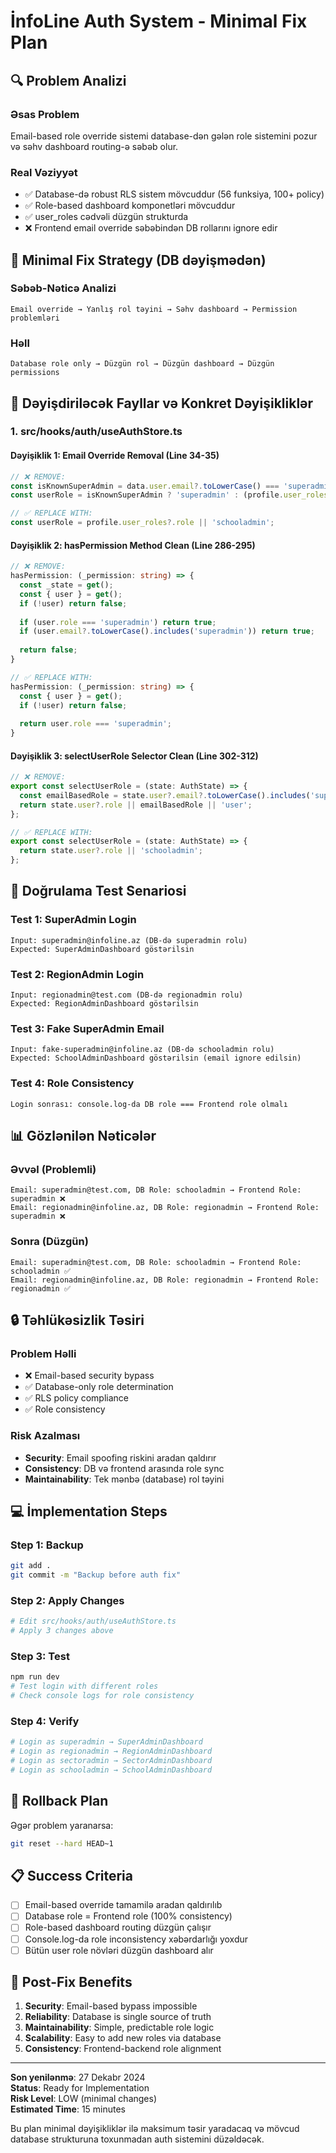 # İnfoLine Auth System - Minimal Fix Plan

## 🔍 Problem Analizi

### Əsas Problem
Email-based role override sistemi database-dən gələn role sistemini pozur və səhv dashboard routing-ə səbəb olur.

### Real Vəziyyət
- ✅ Database-də robust RLS sistem mövcuddur (56 funksiya, 100+ policy)
- ✅ Role-based dashboard komponetləri mövcuddur
- ✅ user_roles cədvəli düzgün strukturda
- ❌ Frontend email override səbəbindən DB rollarını ignore edir

## 🎯 Minimal Fix Strategy (DB dəyişmədən)

### Səbəb-Nəticə Analizi
```
Email override → Yanlış rol təyini → Səhv dashboard → Permission problemləri
```

### Həll
```
Database role only → Düzgün rol → Düzgün dashboard → Düzgün permissions
```

## 📝 Dəyişdiriləcək Fayllar və Konkret Dəyişikliklər

### **1. src/hooks/auth/useAuthStore.ts**

#### Dəyişiklik 1: Email Override Removal (Line 34-35)
```typescript
// ❌ REMOVE:
const isKnownSuperAdmin = data.user.email?.toLowerCase() === 'superadmin@infoline.az';
const userRole = isKnownSuperAdmin ? 'superadmin' : (profile.user_roles?.role || 'user');

// ✅ REPLACE WITH:
const userRole = profile.user_roles?.role || 'schooladmin';
```

#### Dəyişiklik 2: hasPermission Method Clean (Line 286-295)
```typescript
// ❌ REMOVE:
hasPermission: (_permission: string) => {
  const _state = get();
  const { user } = get();
  if (!user) return false;
  
  if (user.role === 'superadmin') return true;
  if (user.email?.toLowerCase().includes('superadmin')) return true;
  
  return false;
}

// ✅ REPLACE WITH:
hasPermission: (_permission: string) => {
  const { user } = get();
  if (!user) return false;
  
  return user.role === 'superadmin';
}
```

#### Dəyişiklik 3: selectUserRole Selector Clean (Line 302-312)
```typescript
// ❌ REMOVE:
export const selectUserRole = (state: AuthState) => {
  const emailBasedRole = state.user?.email?.toLowerCase().includes('superadmin') ? 'superadmin' : null;
  return state.user?.role || emailBasedRole || 'user';
};

// ✅ REPLACE WITH:
export const selectUserRole = (state: AuthState) => {
  return state.user?.role || 'schooladmin';
};
```

## 🧪 Doğrulama Test Senariosi

### Test 1: SuperAdmin Login
```
Input: superadmin@infoline.az (DB-də superadmin rolu)
Expected: SuperAdminDashboard göstərilsin
```

### Test 2: RegionAdmin Login  
```
Input: regionadmin@test.com (DB-də regionadmin rolu)
Expected: RegionAdminDashboard göstərilsin
```

### Test 3: Fake SuperAdmin Email
```
Input: fake-superadmin@infoline.az (DB-də schooladmin rolu)
Expected: SchoolAdminDashboard göstərilsin (email ignore edilsin)
```

### Test 4: Role Consistency
```
Login sonrası: console.log-da DB role === Frontend role olmalı
```

## 📊 Gözlənilən Nəticələr

### Əvvəl (Problemli)
```
Email: superadmin@test.com, DB Role: schooladmin → Frontend Role: superadmin ❌
Email: regionadmin@infoline.az, DB Role: regionadmin → Frontend Role: superadmin ❌
```

### Sonra (Düzgün)
```
Email: superadmin@test.com, DB Role: schooladmin → Frontend Role: schooladmin ✅
Email: regionadmin@infoline.az, DB Role: regionadmin → Frontend Role: regionadmin ✅
```

## 🔒 Təhlükəsizlik Təsiri

### Problem Həlli
- ❌ Email-based security bypass
- ✅ Database-only role determination
- ✅ RLS policy compliance
- ✅ Role consistency

### Risk Azalması
- **Security**: Email spoofing riskini aradan qaldırır
- **Consistency**: DB və frontend arasında role sync
- **Maintainability**: Tek mənbə (database) rol təyini

## 💻 İmplementation Steps

### Step 1: Backup
```bash
git add .
git commit -m "Backup before auth fix"
```

### Step 2: Apply Changes
```bash
# Edit src/hooks/auth/useAuthStore.ts
# Apply 3 changes above
```

### Step 3: Test
```bash
npm run dev
# Test login with different roles
# Check console logs for role consistency
```

### Step 4: Verify
```bash
# Login as superadmin → SuperAdminDashboard
# Login as regionadmin → RegionAdminDashboard  
# Login as sectoradmin → SectorAdminDashboard
# Login as schooladmin → SchoolAdminDashboard
```

## 🚨 Rollback Plan

Əgər problem yaranarsa:
```bash
git reset --hard HEAD~1
```

## 📋 Success Criteria

- [ ] Email-based override tamamilə aradan qaldırılıb
- [ ] Database role = Frontend role (100% consistency)
- [ ] Role-based dashboard routing düzgün çalışır
- [ ] Console.log-da role inconsistency xəbərdarlığı yoxdur
- [ ] Bütün user role növləri düzgün dashboard alır

## 🎯 Post-Fix Benefits

1. **Security**: Email-based bypass impossible
2. **Reliability**: Database is single source of truth
3. **Maintainability**: Simple, predictable role logic
4. **Scalability**: Easy to add new roles via database
5. **Consistency**: Frontend-backend role alignment

---

**Son yenilənmə**: 27 Dekabr 2024  
**Status**: Ready for Implementation  
**Risk Level**: LOW (minimal changes)  
**Estimated Time**: 15 minutes  

Bu plan minimal dəyişikliklər ilə maksimum təsir yaradacaq və mövcud database strukturuna toxunmadan auth sistemini düzəldəcək.
